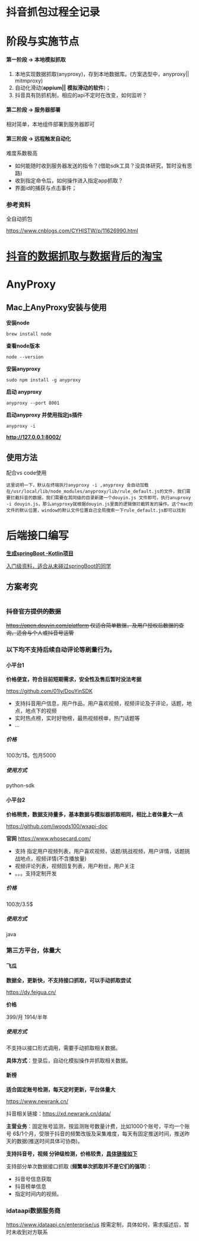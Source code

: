 # 抖音抓包过程全记录

# 阶段与实施节点

#### 第一阶段 -> 本地模拟抓取

1. 本地实现数据抓取(anyproxy)，存到本地数据库。(方案选型中，anyproxy|| mitmproxy)
2. 自动化滑动(**appium||** **模拟滑动的软件**)；
3. 抖音具有防抓机制，相应的api不定时在改变，如何监听？

#### 第二阶段 -> 服务器部署

相对简单，本地组件部署到服务器即可

#### 第三阶段 -> 远程触发自动化

难度系数极高

- 如何能随时收到服务器发送的指令？(借助sdk工具？没具体研究，暂时没有思路)
- 收到指定命令后，如何操作进入指定app抓取？
- 界面id的捕获与点击事件；







### 参考资料

全自动抓包

https://www.cnblogs.com/CYHISTW/p/11626990.html

# [抖音的数据抓取与数据背后的淘宝](https://www.cnblogs.com/nn839155963/p/11557411.html)



# AnyProxy

## Mac上AnyProxy安装与使用

**安装node**

```
brew install node
```

**查看node版本**

```
node --version
```

**安装anyproxy**

```
sudo npm install -g anyproxy
```

**启动 anyproxy**

```
anyproxy --port 8001
```

**启动anyproxy 并使用指定js插件**

```
anyproxy -i
```

**http://127.0.0.1:8002/**

## 使用方法

配合vs code使用

```
这里说明一下，默认在终端执行anyproxy -i ,anyproxy 会自动加载在/usr/local/lib/node_modules/anyproxy/lib/rule_default.js的文件，我们需要拦截抖音的数据，我们需要在其同级的目录新建一个douyin.js 文件即可，执行anuproxy -i douyin.js，那么anyproxy就根据douyin.js里面的逻辑做拦截转发的操作。这个mac的文件的默认位置，window的默认文件位置自己全局搜索一下rule_default.js即可以找到
```





# 后端接口编写

[**生成springBoot -Kotlin项目**](https://start.spring.io/)

[入门级资料，适合从未碰过springBoot的同学](https://www.jianshu.com/p/89d8f36c4845?utm_campaign=maleskine&utm_content=note&utm_medium=seo_notes&utm_source=recommendation)









## 方案考究

```

```



### ~~抖音官方提供的数据~~

~~https://open.douyin.com/platform    仅适合简单数据，及用户授权后数据的查询，适合与个人或抖音号运管~~

### 

### **以下均不支持后续自动评论等刷量行为。**

#### 小平台1

**价格便宜，符合目前短期需求，安全性及售后暂时没法考据**

https://github.com/01ly/DouYinSDK  

- 支持抖音用户信息，用户作品，用户喜欢视频，视频评论及子评论，话题，地点，地点下的视频
- 实时热点榜，实时好物榜，最热视频榜单，热门话题等
- ...

##### 价格

 100次/1$。包月5000

##### 使用方式

python-sdk



#### 小平台2

**价格稍贵，数据支持量多，基本数据与模拟器抓取相同，相比上者体量大一点**

 https://github.com/iwoods100/wxapi-doc    

**官网** https://www.whosecard.com/   

- 支持 指定用户视频列表，用户喜欢视频，话题/挑战视频，用户详情，话题挑战地点，视频详情(不含播放量)
- 视频评论列表，视频回复列表，用户粉丝，用户关注
- 。。。支持定制开发

##### 价格

100次/3.5$

##### 使用方式

java



### 第三方平台，体量大

#### 飞瓜

**数据全，更新快，不支持接口抓取，可以手动抓取尝试**

https://dy.feigua.cn/

**价格**

399/月   1914/半年

##### 使用方式

不支持以接口形式调用，需要手动抓取相关数据。

**具体方式**：登录后，自动化模拟操作并抓取相关数据。



#### 新榜

**适合固定账号检测，每天定时更新，平台体量大**

https://www.newrank.cn/

抖音相关链接：https://xd.newrank.cn/data/   

**主营业务**：固定账号监测，按监测账号数量计费，比如1000个账号，平均一个账号 6$/1个月，受限于抖音的频繁改版及采集难度，每天有固定推送时间，推送昨天的数据(推送时间具体可协商)。

**支持抖音号，视频 分钟级检测，价格较贵，[具体链接如下](https://data.newrank.cn/mins/douyin)**

支持部分单次数据接口抓取 (**频繁单次抓取并不是它们的强项**)：

- 抖音号信息获取
- 抖音榜单信息
- 指定时间内的视频。



### idataapi数据服务商

https://www.idataapi.cn/enterprise/us  按需定制，具体如何，需求描述后，暂时未收到对方联系

 
